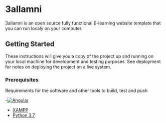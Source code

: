 # 3allamni
3allamni is an open source  fully functional E-learning website template that you can run localy on your computer.
## Getting Started
These instructions will give you a copy of the project up and running on
your local machine for development and testing purposes. See deployment
for notes on deploying the project on a live system.
### Prerequisites
Requirements for the software and other tools to build, test and push 



-[![Angular](https://encrypted-tbn0.gstatic.com/images?q=tbn:ANd9GcTvDdnYY_s2WR_D0jYWwESo2AL9oOHgeFxUtIARamqFFn6qgHUSVdHPdP9ECz-TwhhKZ8Y&usqp=CAU)][1]
- [XAMPP](https://www.apachefriends.org/fr/index.html)
- [Python 3.7](https://www.python.org/downloads/release/python-370/)







[1]: https://angular.io/
